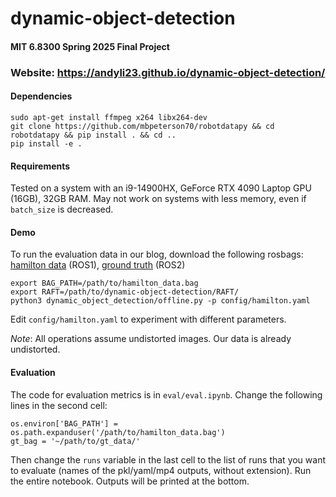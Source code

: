 # dynamic-object-detection

#### MIT 6.8300 Spring 2025 Final Project

### Website: https://andyli23.github.io/dynamic-object-detection/

#### Dependencies

```
sudo apt-get install ffmpeg x264 libx264-dev
git clone https://github.com/mbpeterson70/robotdatapy && cd robotdatapy && pip install . && cd ..
pip install -e .
```

#### Requirements

Tested on a system with an i9-14900HX, GeForce RTX 4090 Laptop GPU (16GB), 32GB RAM. May not work on systems
with less memory, even if `batch_size` is decreased.

#### Demo

To run the evaluation data in our blog, download the following rosbags:
[hamilton data](https://drive.google.com/file/d/1kZmhye7E61mLJtyaEFTm_aBValKu3VF5/view?usp=sharing) (ROS1), 
[ground truth](https://drive.google.com/drive/folders/1qGDTkIi9izoh6WXzFa-ODQmevd7g-kpr?usp=drive_link) (ROS2)

```
export BAG_PATH=/path/to/hamilton_data.bag
export RAFT=/path/to/dynamic-object-detection/RAFT/
python3 dynamic_object_detection/offline.py -p config/hamilton.yaml
```
Edit `config/hamilton.yaml` to experiment with different parameters.

*Note*: All operations assume undistorted images. Our data is already undistorted.

#### Evaluation

The code for evaluation metrics is in `eval/eval.ipynb`. Change the following lines in the second cell:
```
os.environ['BAG_PATH'] = os.path.expanduser('/path/to/hamilton_data.bag')
gt_bag = '~/path/to/gt_data/'
```
Then change the `runs` variable in the last cell to the list of runs that you want to evaluate (names of the pkl/yaml/mp4 outputs, without extension). Run the entire notebook. Outputs will be printed at the bottom.
